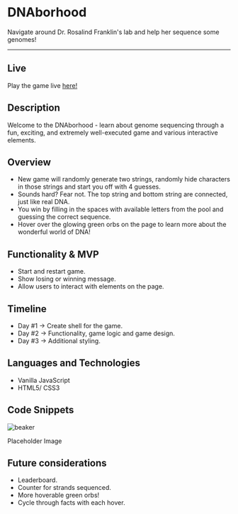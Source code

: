 # DNAborhood
Navigate around Dr. Rosalind Franklin's lab and help her sequence some genomes!
***

## Live
Play the game live [here!](https://v-campbell.github.io/DNAborhood/)

## Description
Welcome to the DNAborhood - learn about genome sequencing through a fun, exciting, and extremely well-executed game and various interactive elements.

## Overview
* New game will randomly generate two strings, randomly hide characters in those strings and start you off with 4 guesses.
* Sounds hard? Fear not. The top string and bottom string are connected, just like real DNA.
* You win by filling in the spaces with available letters from the pool and guessing the correct sequence.
* Hover over the glowing green orbs on the page to learn more about the wonderful world of DNA!

## Functionality & MVP

* Start and restart game.
* Show losing or winning message.
* Allow users to interact with elements on the page.

## Timeline

* Day #1 -> Create shell for the game. 
* Day #2 -> Functionality, game logic and game design.
* Day #3 -> Additional styling.

## Languages and Technologies

* Vanilla JavaScript
* HTML5/ CSS3

## Code Snippets

![beaker](https://github.com/v-campbell/DNAborhood/images/beaker.png)

Placeholder Image

## Future considerations

* Leaderboard.
* Counter for strands sequenced.
* More hoverable green orbs!
* Cycle through facts with each hover.

